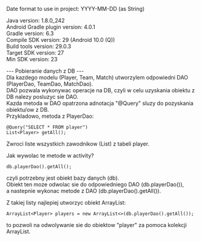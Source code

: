 Date format to use in project: YYYY-MM-DD (as String)
  
Java version: 1.8.0_242  
Android Gradle plugin version: 4.0.1  
Gradle version: 6.3  
Compile SDK version: 29 (Android 10.0 (Q))  
Build tools version: 29.0.3  
Target SDK version: 27  
Min SDK version: 23  
  
--- Pobieranie danych z DB ---  
Dla kazdego modelu (Player, Team, Match) utworzylem odpowiedni DAO (PlayerDao, TeamDao, MatchDao).  
DAO pozwala wykonywac operacje na DB, czyli w celu uzyskania obiektu z DB nalezy posluzyc sie DAO.  
Kazda metoda w DAO opatrzona adnotacja "@Query" sluzy do pozyskania obiektu/ow z DB.  
Przykladowo, metoda z PlayerDao:  
  
    @Query("SELECT * FROM player")  
    List<Player> getAll();  
  
Zwroci liste wszystkich zawodnikow (List<Player>) z tabeli player.  

Jak wywolac te metode w activity?  
  
    db.playerDao().getAll();  
  
czyli potrzebny jest obiekt bazy danych (db).  
Obiekt ten moze odwolac sie do odpowiedniego DAO (db.playerDao()),  
a nastepnie wykonac metode z DAO (db.playerDao().getAll()).  

Z takiej listy najlepiej utworzyc obiekt ArrayList<Player>:  
  
    ArrayList<Player> players = new ArrayList<>(db.playerDao().getAll());  
  
to pozwoli na odwolywanie sie do obiektow "player" za pomoca kolekcji ArrayList.